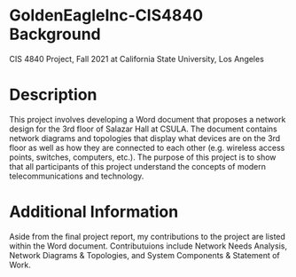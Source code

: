 # GoldenEagleInc-CIS4840 Background
CIS 4840 Project, Fall 2021 at California State University, Los Angeles

# Description
This project involves developing a Word document that proposes a network design for the 3rd floor of Salazar Hall at CSULA. The document contains network diagrams and topologies that display what devices are on the 3rd floor as well as how they are connected to each other (e.g. wireless access points, switches, computers, etc.). The purpose of this project is to show that all participants of this project understand the concepts of modern telecommunications and technology.

# Additional Information
Aside from the final project report, my contributions to the project are listed within the Word document. Contributuions include Network Needs Analysis, Network Diagrams & Topologies, and System Components & Statement of Work.
